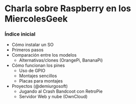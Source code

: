 # Charla sobre Raspberry en los MiercolesGeek

### Índice inicial

* Cómo instalar un SO
* Primeros pasos
* Comparación entre los modelos
  * Alternativas/clones (OrangePi, BananaPi)
* Cómo funcionan los pines
  * Uso de GPIO
  * Montajes sencillos
  * Placas para montajes
* Proyectos (@demiurgosoft)
  * Jugando al Crash Bandcoot con RetroPie
  * Servidor Web y nube (OwnCloud)
